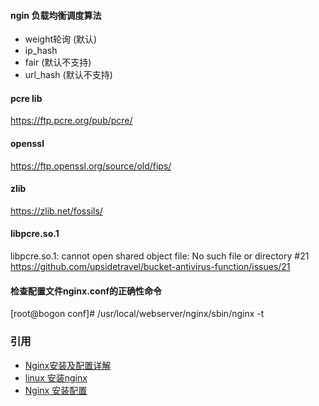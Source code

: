 #### ngin 负载均衡调度算法
* weight轮询 (默认)
* ip_hash
* fair (默认不支持)
* url_hash (默认不支持)

#### pcre lib
https://ftp.pcre.org/pub/pcre/

#### openssl
https://ftp.openssl.org/source/old/fips/

#### zlib
https://zlib.net/fossils/

#### libpcre.so.1
libpcre.so.1: cannot open shared object file: No such file or directory #21  
https://github.com/upsidetravel/bucket-antivirus-function/issues/21

#### 检查配置文件nginx.conf的正确性命令
[root@bogon conf]# /usr/local/webserver/nginx/sbin/nginx -t


### 引用
* [Nginx安装及配置详解](https://www.cnblogs.com/zhouxinfei/p/7862285.html)
* [linux 安装nginx](https://www.cnblogs.com/aspirant/p/6714548.html)
* [Nginx 安装配置](http://www.runoob.com/linux/nginx-install-setup.html)
